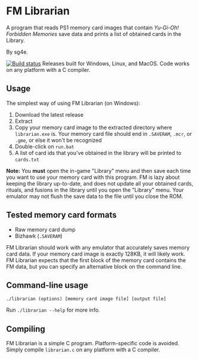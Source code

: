 # FM Librarian

A program that reads PS1 memory card images that contain *Yu-Gi-Oh! Forbidden Memories* save data and prints a list of obtained cards in the Library.

By sg4e.

[![Build status](https://ci.appveyor.com/api/projects/status/u34atpv4g7rcliin/branch/master?svg=true)](https://ci.appveyor.com/project/sg4e/fm-librarian/branch/master)
Releases built for Windows, Linux, and MacOS. Code works on any platform with a C compiler.

## Usage
The simplest way of using FM Librarian (on Windows):
1. Download the latest release
1. Extract
1. Copy your memory card image to the extracted directory where `librarian.exe` is. Your memory card file should end in `.SAVERAM`, `.mcr`, or `.gme`, or else it won't be recognized
1. Double-click on `run.bat`
1. A list of card ids that you've obtained in the library will be printed to `cards.txt`

**Note:** You **must** open the in-game "Library" menu and then save each time you want to use your memory card with this program. FM is lazy about keeping the library up-to-date, and does not update all your obtained cards, rituals, and fusions in the library until you open the "Library" menu. Your emulator may not flush the save data to the file until you close the ROM.

## Tested memory card formats
* Raw memory card dump
* Bizhawk (`.SAVERAM`)

FM Librarian should work with any emulator that accurately saves memory card data. If your memory card image is exactly 128KB, it will likely work. FM Librarian expects that the first block of the memory card contains the FM data, but you can specify an alternative block on the command line.

## Command-line usage
```
./librarian (options) [memory card image file] [output file]
```
Run `./librarian --help` for more info.

## Compiling
FM Librarian is a simple C program. Platform-specific code is avoided. Simply compile `librarian.c` on any platform with a C compiler.
